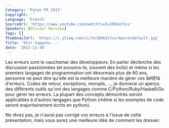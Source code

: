 ```yaml
---
Category: 'PyCon FR 2013'
Copyright: ''
Language: 'French'
SourceUrl: 'https://www.youtube.com/watch?v=5xJEKKaYJvs'
Speakers: [Olivier Hervieu]
Tags: []
ThumbnailUrl: 'https://i.ytimg.com/vi/5xJEKKaYJvs/maxresdefault.jpg'
Title: 'Shit happens...'
date: '2013-11-30'
---
```

Les erreurs sont le cauchemar des développeurs. En parler déclenche des discussion passionnées (et avouons-le, souvent des trolls) et même si les premiers langages de programmation ont désormais plus de 60 ans, personne ne peut dire qu'elle est la meilleure manière de gérer ces &#@!& d'erreurs. Codes de retour, exceptions, monads, ..., je donnerai un aperçu des différents outils qu'ont des langages comme C/Python/Ruby/Haskell/Go pour gérer les erreurs. La plupart des concepts démontrés seront applicables à d'autres langages que Python (même si les exemples de code seront majoritairement écrits en python).

Ne rêvez pas, je n'aurai pas corrigé vos erreurs à l'issue de cette présentation, mais vous aurez une meilleure idée de comment les dresser.